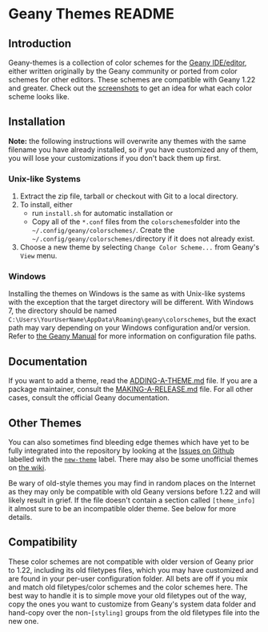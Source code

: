 Geany Themes README
===================

Introduction
------------

Geany-themes is a collection of color schemes for the
[Geany IDE/editor][geany], either written originally by the Geany community
or ported from color schemes for other editors. These schemes are compatible
with Geany 1.22 and greater. Check out the [screenshots][scrn] to get an
idea for what each color scheme looks like.

Installation
------------

**Note:** the following instructions will overwrite any themes with
the same filename you have already installed, so if you have customized
any of them, you will lose your customizations if you don't back them
up first.

### Unix-like Systems

1. Extract the zip file, tarball or checkout with Git to a local
directory.
1. To install, either
    * run `install.sh` for automatic installation or
    * Copy all of the `*.conf` files from the `colorschemes`folder
    into the `~/.config/geany/colorschemes/`.
    Create the `~/.config/geany/colorschemes/`directory if it
does not already exist.
1. Choose a new theme by selecting
`Change Color Scheme...` from Geany's `View` menu.

### Windows

Installing the themes on Windows is the same as with Unix-like systems
with the exception that the target directory will be different. With
Windows 7, the directory should be named
`C:\Users\YourUserName\AppData\Roaming\geany\colorschemes`, but the
exact path may vary depending on your Windows configuration and/or
version. Refer to [the Geany Manual][man-paths] for more information on
configuration file paths.

Documentation
-------------

If you want to add a theme, read the [ADDING-A-THEME.md][add-theme] file. If you
are a package maintainer, consult the [MAKING-A-RELEASE.md][make-release] file. For
all other cases, consult the official Geany documentation.

Other Themes
------------

You can also sometimes find bleeding edge themes which have yet to
be fully integrated into the repository by looking at the
[Issues on Github][issues] labelled with the [`new-theme`][new-themes] label.
There may also be some unofficial themes on [the wiki][wiki-themes].

Be wary of old-style themes you may find in random places on the
Internet as they may only be compatible with old Geany versions before
1.22 and will likely result in grief. If the file doesn't contain a
section called `[theme_info]` it almost sure to be an incompatible
older theme. See below for more details.

Compatibility
-------------

These color schemes are not compatible with older version of Geany
prior to 1.22, including its old filetypes files, which you may have
customized and are found in your per-user configuration folder. All
bets are off if you mix and match old filetypes/color schemes and the
color schemes here. The best way to handle it is to simple move your
old filetypes out of the way, copy the ones you want to customize from
Geany's system data folder and hand-copy over the non-`[styling]`
groups from the old filetypes file into the new one.

[geany]: https://www.geany.org
[scrn]: https://github.com/geany/geany-themes/tree/master/screenshots
[issues]: https://github.com/geany/geany-themes/issues?q=is%3Aopen
[new-themes]: https://github.com/geany/geany-themes/labels/new-theme
[wiki-themes]: https://wiki.geany.org/themes/start
[man-paths]: https://www.geany.org/manual/current/index.html#configuration-file-paths
[add-theme]: https://github.com/geany/geany-themes/blob/master/ADDING-A-THEME.md
[make-release]: https://github.com/geany/geany-themes/blob/master/MAKING-A-RELEASE.md
